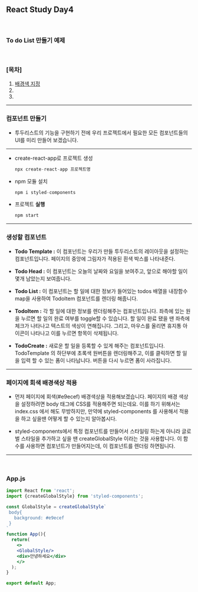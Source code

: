 ## React Study Day4 
<br/>

### To do List 만들기 예제

<br/>

### [목차]

1. [배경색 지정](#페이지에-회색-배경색상-적용)
2.
3.

--- 

### 컴포넌트 만들기

- 투두리스트의 기능을 구현하기 전에 우리 프로젝트에서 필요한 모든 컴포넌트들의 UI를 미리 만들어 보겠습니다.

---

- create-react-app로 프로젝트 생성

    ```jsx
    npx create-react-app 프로젝트명
    ```

- npm 모듈 설치

    ```jsx
    npm i styled-components
    ```

- 프로젝트 **실행**

    ```jsx
    npm start
    ```

---

### 생성할 컴포넌트

- **Todo Template :** 이 컴포넌트는 우리가 만들 투두리스트의 레이아웃을 설정하는 컴포넌트입니다. 페이지의 중앙에 그림자가 적용된 흰색 박스를 나타내준다.
- **Todo Head :** 이 컴포넌트는 오늘의 날짜와 요일을 보여주고, 앞으로 해야할 일이 몇개 남았는지 보여줍니다.
- **Todo List :** 이 컴포넌트는 할 일에 대한 정보가 들어있는 todos 배열을 내장함수 map을 사용하여 TodoItem 컴포넌트를 렌더링 해줍니다.
- **TodoItem :**  각 할 일에 대한 정보를 렌더링해주는 컴포넌트입니다. 좌측에 있는 원을 누르면 할 일의 완료 여부를 toggle할 수 있습니다. 할 일이 완료 됐을 땐 좌측에 체크가 나타나고 텍스트의 색상이 연해집니다.
그리고, 마우스를 올리면 휴지통 아이콘이 나타나고 이를 누르면 항목이 삭제됩니다.

- **TodoCreate :** 새로운 할 일을 등록할 수 있게 해주는 컴포넌트입니다. TodoTemplate 의 하단부에 초록색 원버튼을 렌더링해주고, 이를 클릭하면 할 일을 입력 할 수 있는 폼이 나타납니다. 버튼을 다시 누르면 폼이 사라집니다.

---

### 페이지에 회색 배경색상 적용

- 먼저 페이지에 회색(#e9ecef) 배경색상을 적용해보겠습니다. 페이지의 배경 색상을 설정하려면 body 태그에 CSS를 적용해주면 되는데요. 이를 하기 위해서는 index.css 에서 해도 무방하지만, 만약에 styled-components 를 사용해서 적용을 하고 싶을땐 어떻게 할 수 있는지 알아봅시다.

- styled-components에서 특정 컴포넌트를 만들어서 스타일링 하는게 아니라 글로벌 스타일을 추가하고 싶을 땐 createGlobalStyle 이라는 것을 사용합니다. 이 함수를 사용하면 컴포넌트가 만들어지는데, 이 컴포넌트를 렌더링 하면됩니다.

---
<br>

### App.js

```jsx
import React from 'react';
import {createGlobalStyle} from 'styled-components';

const GlobalStyle = createGlobalStyle`
 body{
   background: #e9ecef
 }
`
function App(){
  return(
    <>
    <GlobalStyle/>
    <div>안녕하세요</div>
    </>
  );
}

export default App;
```